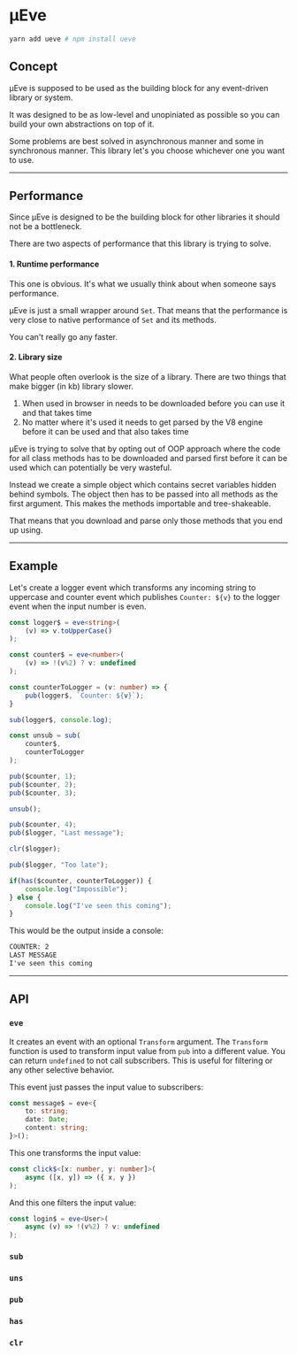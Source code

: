 # μEve

```bash
yarn add ueve # npm install ueve
```

## Concept

μEve is supposed to be used as the building block for any event-driven library or system. 

It was designed to be as low-level and unopiniated as possible so you can build your own abstractions on top of it.

Some problems are best solved in asynchronous manner and some in synchronous manner. This library let's you choose whichever one you want to use.

___

## Performance

Since μEve is designed to be the building block for other libraries it should not be a bottleneck.

There are two aspects of performance that this library is trying to solve.

#### 1. Runtime performance

This one is obvious. It's what we usually think about when someone says performance.

μEve is just a small wrapper around `Set`. That means that the performance is very close to native performance of `Set` and its methods.

You can't really go any faster.

#### 2. Library size

What people often overlook is the size of a library. There are two things that make bigger (in kb) library slower.

1. When used in browser in needs to be downloaded before you can use it and that takes time
2. No matter where it's used it needs to get parsed by the V8 engine before it can be used and that also takes time

μEve is trying to solve that by opting out of OOP approach where the code for all class methods has to be downloaded and parsed first before it can be used which can potentially be very wasteful.

Instead we create a simple object which contains secret variables hidden behind symbols. The object then has to be passed into all methods as the first argument. This makes the methods importable and tree-shakeable.

That means that you download and parse only those methods that you end up using.

___

## Example

Let's create a logger event which transforms any incoming string to uppercase and counter event which publishes `Counter: ${v}` to the logger event when the input number is even.

```ts
const logger$ = eve<string>(
	(v) => v.toUpperCase()
);

const counter$ = eve<number>(
	(v) => !(v%2) ? v: undefined
); 

const counterToLogger = (v: number) => {
	pub(logger$, `Counter: ${v}`);
}

sub(logger$, console.log);

const unsub = sub(
	counter$, 
	counterToLogger	
);

pub($counter, 1);
pub($counter, 2);
pub($counter, 3);

unsub();

pub($counter, 4);
pub($logger, "Last message");

clr($logger);

pub($logger, "Too late");

if(has($counter, counterToLogger)) {
	console.log("Impossible");
} else {
	console.log("I've seen this coming");
}
``` 

This would be the output inside a console:

```txt
COUNTER: 2
LAST MESSAGE
I've seen this coming
```

___

## API

### `eve`

It creates an event with an optional `Transform` argument. The `Transform` function is used to transform input value from `pub` into a different value. You can return `undefined` to not call subscribers. This is useful for filtering or any other selective behavior. 

This event just passes the input value to subscribers:

```ts
const message$ = eve<{
	to: string;
	date: Date;
	content: string;
}>();
```

This one transforms the input value:

```ts
const click$<[x: number, y: number]>(
	async ([x, y]) => ({ x, y })
);
```

And this one filters the input value:

```ts
const login$ = eve<User>(
	async (v) => !(v%2) ? v: undefined
);
```

### `sub`

### `uns`

### `pub`

### `has`

### `clr`
